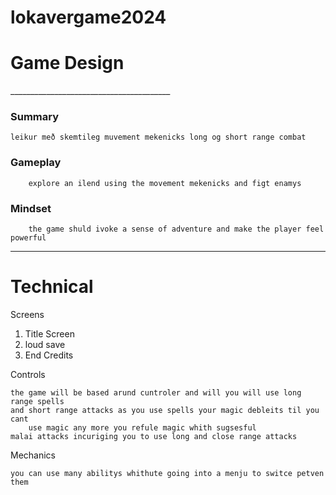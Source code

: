 # lokavergame2024

<h1>Game Design</h1>
________________________________________
<h3>Summary</h3>

	leikur með skemtileg muvement mekenicks long og short range combat
 
<h3>Gameplay</h3>

        explore an ilend using the movement mekenicks and figt enamys 
 
<h3>Mindset</h3>

        the game shuld ivoke a sense of adventure and make the player feel powerful



________________________________________

<h1>Technical</h1>

Screens

1.	Title Screen
2.	loud save
3.	End Credits

Controls 

  	the game will be based arund cuntroler and will you will use long range spells 
   	and short range attacks as you use spells your magic debleits til you cant
        use magic any more you refule magic whith sugsesful
	malai attacks incuriging you to use long and close range attacks
	

Mechanics

	
 
 	you can use many abilitys whithute going into a menju to switce petven them 


 
